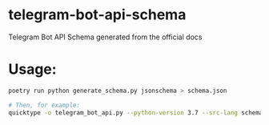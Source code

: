 # telegram-bot-api-schema
Telegram Bot API Schema generated from the official docs

# Usage:

```bash
poetry run python generate_schema.py jsonschema > schema.json

# Then, for example:
quicktype -o telegram_bot_api.py --python-version 3.7 --src-lang schema schema.json
```
